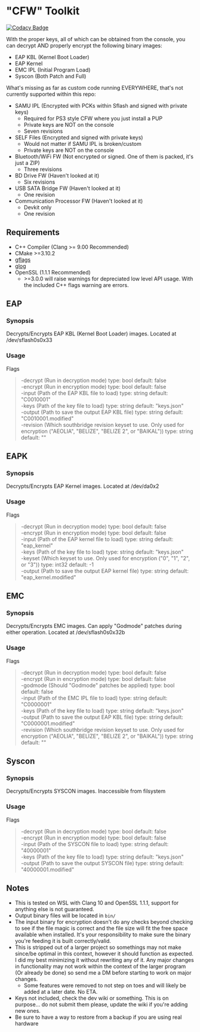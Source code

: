 # "CFW" Toolkit

[![Codacy Badge](https://app.codacy.com/project/badge/Grade/b4c0b036b73d4547a05a604b726b51a3)](https://www.codacy.com/gh/Al-Azif/ps4-cfw-toolkit/dashboard)

With the proper keys, all of which can be obtained from the console, you can decrypt AND properly encrypt the following binary images:

- EAP KBL (Kernel Boot Loader)
- EAP Kernel
- EMC IPL (Initial Program Load)
- Syscon (Both Patch and Full)

What's missing as far as custom code running EVERYWHERE, that's not currently supported within this repo:

- SAMU IPL (Encrypted with PCKs within Sflash and signed with private keys)
  - Required for PS3 style CFW where you just install a PUP
  - Private keys are NOT on the console
  - Seven revisions
- SELF Files (Encrypted and signed with private keys)
  - Would not matter if SAMU IPL is broken/custom
  - Private keys are NOT on the console
- Bluetooth/WiFi FW (Not encrypted or signed. One of them is packed, it's just a ZIP)
  - Three revisions
- BD Drive FW (Haven't looked at it)
  - Six revisions
- USB SATA Bridge FW (Haven't looked at it)
  - One revision
- Communication Processor FW (Haven't looked at it)
  - Devkit only
  - One revision

## Requirements

- C++ Compiler (Clang >= 9.00 Recommended)
- CMake >=3.10.2
- [gflags](https://github.com/gflags/gflags)
- [glog](https://github.com/google/glog)
- OpenSSL (1.1.1 Recommended)
  - \>=3.0.0 will raise warnings for depreciated low level API usage. With the included C++ flags warning are errors.

## EAP

### Synopsis

Decrypts/Encrypts EAP KBL (Kernel Boot Loader) images. Located at /dev/sflash0s0x33

### Usage

Flags
> -decrypt (Run in decryption mode) type: bool default: false<br>
> -encrypt (Run in encryption mode) type: bool default: false<br>
> -input (Path of the EAP KBL file to load) type: string default: "C0010001"<br>
> -keys (Path of the key file to load) type: string default: "keys.json"<br>
> -output (Path to save the output EAP KBL file) type: string default: "C0010001.modified"<br>
> -revision (Which southbridge revision keyset to use. Only used for encryption ("AEOLIA", "BELIZE", "BELIZE 2", or "BAIKAL")) type: string default: ""

## EAPK

### Synopsis

Decrypts/Encrypts EAP Kernel images. Located at /dev/da0x2

### Usage

Flags
> -decrypt (Run in decryption mode) type: bool default: false<br>
> -encrypt (Run in encryption mode) type: bool default: false<br>
> -input (Path of the EAP kernel file to load) type: string default: "eap_kernel"<br>
> -keys (Path of the key file to load) type: string default: "keys.json"<br>
> -keyset (Which keyset to use. Only used for encryption ("0", "1", "2", or "3")) type: int32 default: -1<br>
> -output (Path to save the output EAP kernel file) type: string default: "eap_kernel.modified"

## EMC

### Synopsis

Decrypts/Encrypts EMC images. Can apply "Godmode" patches during either operation. Located at /dev/sflash0s0x32b

### Usage

Flags
> -decrypt (Run in decryption mode) type: bool default: false<br>
> -encrypt (Run in encryption mode) type: bool default: false<br>
> -godmode (Should "Godmode" patches be applied) type: bool default: false<br>
> -input (Path of the EMC IPL file to load) type: string default: "C0000001"<br>
> -keys (Path of the key file to load) type: string default: "keys.json"<br>
> -output (Path to save the output EAP KBL file) type: string default: "C0000001.modified"<br>
> -revision (Which southbridge revision keyset to use. Only used for encryption ("AEOLIA", "BELIZE", "BELIZE 2", or "BAIKAL")) type: string default: ""

## Syscon

### Synopsis

Decrypts/Encrypts SYSCON images. Inaccessible from filsystem

### Usage

Flags
> -decrypt (Run in decryption mode) type: bool default: false<br>
> -encrypt (Run in encryption mode) type: bool default: false<br>
> -input (Path of the SYSCON file to load) type: string default: "40000001"<br>
> -keys (Path of the key file to load) type: string default: "keys.json"<br>
> -output (Path to save the output SYSCON file) type: string default: "40000001.modified"

## Notes

- This is tested on WSL with Clang 10 and OpenSSL 1.1.1, support for anything else is not guaranteed.
- Output binary files will be located in `bin/`
- The input binary for encryption doesn't do any checks beyond checking to see if the file magic is correct and the file size will fit the free space available when installed. It's your responsibility to make sure the binary you're feeding it is built correctly/valid.
- This is stripped out of a larger project so somethings may not make since/be optimal in this context, however it should function as expected. I did my best minimizing it without rewriting any of it. Any major changes in functionality may not work within the context of the larger program (Or already be done) so send me a DM before starting to work on major changes.
  - Some features were removed to not step on toes and will likely be added at a later date. No ETA.
- Keys not included, check the dev wiki or something. This is on purpose... do not submit them please, update the wiki if you're adding new ones.
- Be sure to have a way to restore from a backup if you are using real hardware
